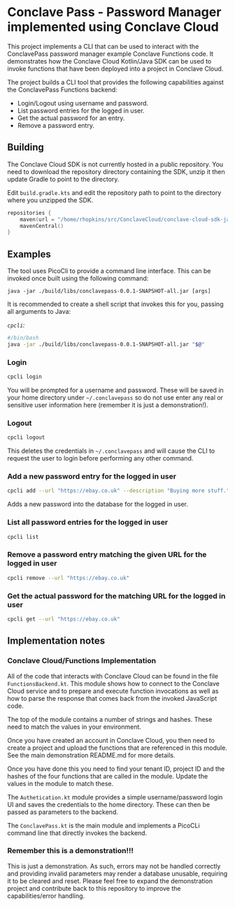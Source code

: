 # Conclave Pass - Password Manager implemented using Conclave Cloud
This project implements a CLI that can be used to interact with the ConclavePass
password manager example Conclave Functions code. It demonstrates how the
Conclave Cloud Kotlin/Java SDK can be used to invoke functions that have been
deployed into a project in Conclave Cloud.

The project builds a CLI tool that provides the following capabilities against
the ConclavePass Functions backend:

* Login/Logout using username and password.
* List password entries for the logged in user.
* Get the actual password for an entry.
* Remove a password entry.

## Building
The Conclave Cloud SDK is not currently hosted in a public repository. You need
to download the repository directory containing the SDK, unzip it then update
Gradle to point to the directory.

Edit `build.gradle.kts` and edit the repository path to point to the directory
where you unzipped the SDK.

```kotlin
repositories {
	maven(url = "/home/rhopkins/src/ConclaveCloud/conclave-cloud-sdk-java/conclave-cloud-sdk/build/repo") // Change this path
	mavenCentral()
}
```

## Examples
The tool uses PicoCli to provide a command line interface. This can be invoked
once built using the following command:

```
java -jar ./build/libs/conclavepass-0.0.1-SNAPSHOT-all.jar [args]
```

It is recommended to create a shell script that invokes this for you, passing
all arguments to Java:

_`cpcli`:_
```bash
#/bin/bash
java -jar ./build/libs/conclavepass-0.0.1-SNAPSHOT-all.jar "$@"
```

### Login
```bash
cpcli login
```

You will be prompted for a username and password. These will be saved in your
home directory under `~/.conclavepass` so do not use enter any real or sensitive
user information here (remember it is just a demonstration!).

### Logout
```bash
cpcli logout
```

This deletes the credentials in `~/.conclavepass` and will cause the CLI to
request the user to login before performing any other command.

### Add a new password entry for the logged in user
```bash
cpcli add --url "https://ebay.co.uk" --description "Buying more stuff." --username "myuser" --password "N17hIwCN^L2R"
```

Adds a new password into the database for the logged in user.

### List all password entries for the logged in user
```bash
cpcli list
```

### Remove a password entry matching the given URL for the logged in user
```bash
cpcli remove --url "https://ebay.co.uk"
```

### Get the actual password for the matching URL for the logged in user
```bash
cpcli get --url "https://ebay.co.uk"
```

## Implementation notes
### Conclave Cloud/Functions Implementation
All of the code that interacts with Conclave Cloud can be found in the file
`FunctionsBackend.kt`. This module shows how to connect to the Conclave Cloud
service and to prepare and execute function invocations as well as how to parse
the response that comes back from the invoked JavaScript code.

The top of the module contains a number of strings and hashes. These need to
match the values in your environment.

Once you have created an account in Conclave Cloud, you then need to create a
project and upload the functions that are referenced in this module. See the
main demonstration README.md for more details.

Once you have done this you need to find your tenant ID, project ID and the
hashes of the four functions that are called in the module. Update the values in
the module to match these.

The `Authetication.kt` module provides a simple username/password login UI and
saves the credentials to the home directory. These can then be passed as
parameters to the backend.

The `ConclavePass.kt` is the main module and implements a PicoCLi command line
that directly invokes the backend.

### Remember this is a demonstration!!!
This is just a demonstration. As such, errors may not be handled correctly and
providing invalid parameters may render a database unusable, requiring it to be
cleared and reset. Please feel free to expand the demonstration project and
contribute back to this repository to improve the capabilities/error handling.
